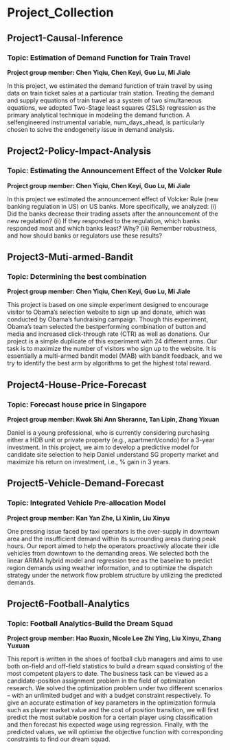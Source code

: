 # Project_Collection

## Project1-Causal-Inference
### Topic: Estimation of Demand Function for Train Travel
**Project group member: Chen Yiqiu, Chen Keyi, Guo Lu, Mi Jiale**

In this project, we estimated the demand function of train travel by using data on train ticket sales at a particular train station. Treating the demand and supply equations of train travel as a system of two simultaneous equations, we adopted Two-Stage least squares (2SLS) regression as the primary analytical technique in modeling the demand function. A selfengineered instrumental variable, num_days_ahead, is particularly chosen to solve the endogeneity issue in demand analysis.

## Project2-Policy-Impact-Analysis
### Topic: Estimating the Announcement Effect of the Volcker Rule
**Project group member: Chen Yiqiu, Chen Keyi, Guo Lu, Mi Jiale**

In this project we estimated the announcement effect of Volcker Rule (new banking regulation in US) on US banks. More specifically, we analyzed:
(i) Did the banks decrease their trading assets after the announcement of the new regulation?
(ii) If they responded to the regulation, which banks responded most and which banks least? Why?
(iii) Remember robustness, and how should banks or regulators use these results?

## Project3-Muti-armed-Bandit
### Topic: Determining the best combination 
**Project group member: Chen Yiqiu, Chen Keyi, Guo Lu, Mi Jiale**

This project is based on one simple experiment designed to encourage visitor to Obama’s selection website to sign up and donate, which was conducted by Obama’s fundraising campaign. Though this experiment, Obama’s team selected the bestperforming combination of button and media and increased click-through rate (CTR) as well as donations. Our project is a simple duplicate of this experiment with 24 different arms. Our task is to maximize the number of visitors who sign up to the website. It is essentially a multi-armed bandit model (MAB) with bandit feedback, and we try to identify the best arm by algorithms to get the highest total reward.

## Project4-House-Price-Forecast
### Topic: Forecast house price in Singapore
**Project group member: Kwok Shi Ann Sheranne, Tan Lipin, Zhang Yixuan**

Daniel is a young professional, who is currently considering purchasing either a HDB unit or private property (e.g., apartment/condo) for a 3-year investment. In this project, we aim to develop a predictive model for candidate site selection to help Daniel understand SG property market and maximize his return on investment, i.e., % gain in 3 years.

## Project5-Vehicle-Demand-Forecast
### Topic: Integrated Vehicle Pre-allocation Model
**Project group member: Kan Yan Zhe, Li Xinlin, Liu Xinyu**

One pressing issue faced by taxi operators is the over-supply in downtown area and the insufficient demand within its surrounding areas during peak hours. Our report aimed to help the operators proactively allocate their idle vehicles from downtown to the demanding areas. We selected both the linear ARIMA hybrid model and regression tree as the baseline to predict region demands using weather information, and to optimize the dispatch strategy under the network flow problem structure by utilizing the predicted demands. 

## Project6-Football-Analytics
### Topic: Football Analytics-Build the Dream Squad
**Project group member: Hao Ruoxin, Nicole Lee Zhi Ying, Liu Xinyu, Zhang Yuxuan**

This report is written in the shoes of football club managers and aims to use both on-field and off-field statistics to build a dream squad consisting of the most competent players to date. The business task can be viewed as a candidate-position assignment problem in the field of optimization research. We solved the optimization problem under two different scenarios – with an unlimited budget and with a budget constraint respectively. To give an accurate estimation of key parameters in the optimization formula such as player market value and the cost of position transition, we will first predict the most suitable position for a certain player using classification and then forecast his expected wage using regression. Finally, with the predicted values, we will optimise the objective function with corresponding constraints to find our dream squad.
